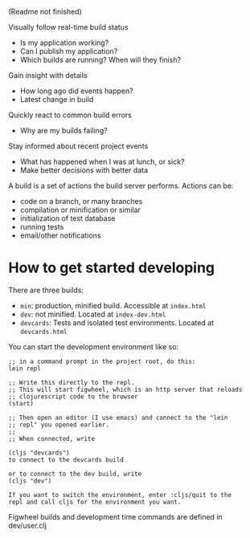 (Readme not finished)

Visually follow real-time build status
- Is my application working?
- Can I publish my application?
- Which builds are running? When will they finish?

Gain insight with details
- How long ago did events happen?
- Latest change in build

Quickly react to common build errors
- Why are my builds failing?

Stay informed about recent project events
- What has happened when I was at lunch, or sick?
- Make better decisions with better data




A build is a set of actions the build server performs.
Actions can be:
- code on a branch, or many branches
- compilation or minification or similar
- initialization of test database
- running tests
- email/other notifications


How to get started developing
======

There are three builds:
- `min`: production, minified build. Accessible at `index.html`
- `dev`: not minified. Located at `index-dev.html`
- `devcards`: Tests and isolated test environments. Located at `devcards.html`

You can start the development environment like so:

    ;; in a command prompt in the project root, do this:
    lein repl

    ;; Write this directly to the repl.
    ;; This will start figwheel, which is an http server that reloads
    ;; clojurescript code to the browser
    (start)

    ;; Then open an editor (I use emacs) and connect to the "lein
    ;; repl" you opened earlier.
    ;;
    ;; When connected, write

    (cljs "devcards")
    to connect to the devcards build

    or to connect to the dev build, write
    (cljs "dev")

    If you want to switch the environment, enter :cljs/quit to the
    repl and call cljs for the environment you want.

Figwheel builds and development time commands are defined in dev/user.clj
